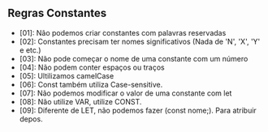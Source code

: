 ## Regras Constantes
- [01]: Não podemos criar constantes com palavras reservadas
- [02]: Constantes precisam ter nomes significativos (Nada de 'N', 'X', 'Y' e etc.)
- [03]: Não pode começar o nome de uma constante com um número
- [04]: Não podem conter espaços ou traços
- [05]: Ultilizamos camelCase
- [06]: Const também utiliza Case-sensitive.
- [07]: Não podemos modificar o valor de uma constante com let
- [08]: Não utilize VAR, utilize CONST.
- [09]: Diferente de LET, não podemos fazer (const nome;). Para atribuir depos.